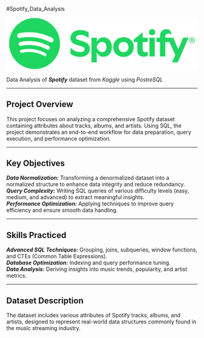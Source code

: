 #Spotify_Data_Analysis

![Spotify Logo](spotify-logo.png)   

Data Analysis of **_Spotify_** dataset from _Kaggle_ using _PostreSQL_  




------------------------------------------------------------------------------------------------------------------------------------------------------------------------------------------------
**Project Overview**
------------------------------------------------------------------------------------------------------------------------------------------------------------------------------------------------

This project focuses on analyzing a comprehensive Spotify dataset containing attributes about tracks, albums, and artists. Using SQL, the project demonstrates an end-to-end workflow for data preparation, query execution, and performance optimization.


------------------------------------------------------------------------------------------------------------------------------------------------------------------------------------------------
**Key Objectives**
------------------------------------------------------------------------------------------------------------------------------------------------------------------------------------------------

_**Data Normalization:**_ Transforming a denormalized dataset into a normalized structure to enhance data integrity and reduce redundancy.   
_**Query Complexity:**_  Writing SQL queries of various difficulty levels (easy, medium, and advanced) to extract meaningful insights.  
_**Performance Optimization:**_  Applying techniques to improve query efficiency and ensure smooth data handling.


------------------------------------------------------------------------------------------------------------------------------------------------------------------------------------------------
Skills Practiced
------------------------------------------------------------------------------------------------------------------------------------------------------------------------------------------------

**_Advanced SQL Techniques:_** Grouping, joins, subqueries, window functions, and CTEs (Common Table Expressions).  
**_Database Optimization:_** Indexing and query performance tuning.  
**_Data Analysis:_** Deriving insights into music trends, popularity, and artist metrics.


------------------------------------------------------------------------------------------------------------------------------------------------------------------------------------------------
Dataset Description
------------------------------------------------------------------------------------------------------------------------------------------------------------------------------------------------

The dataset includes various attributes of Spotify tracks, albums, and artists, designed to represent real-world data structures commonly found in the music streaming industry.




